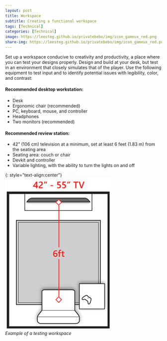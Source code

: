 ```yaml
---
layout: post
title: Workspace
subtitle: Creating a functional workspace
tags: [Technical]
categories: [Technical]
image: https://leesteg.github.io/privatebebo/img/icon_gameux_red.png
share-img: https://leesteg.github.io/privatebebo/img/icon_gameux_red.png
---
```


Set up a workspace conducive to creativity and productivity, a place where you can test your designs properly. Design and build at your desk, but test in an environment that closely simulates that of the player. Use the following equipment to test input and to identify potential issues with legibility, color, and contrast:

#### Recommended desktop workstation:

- Desk
- Ergonomic chair (recommended)
- PC, keyboard, mouse, and controller
- Headphones
- Two monitors (recommended)

#### Recommended review station:

- 42” (106 cm) television at a minimum, set at least 6 feet (1.83 m) from the seating area
- Seating area: couch or chair
- Devkit and controller
- Variable lighting, with the ability to turn the lights on and off

{: style="text-align:center"}
![Testing Workspace](/img/Testing_Workspace.png)  
_Example of a testing workspace_
